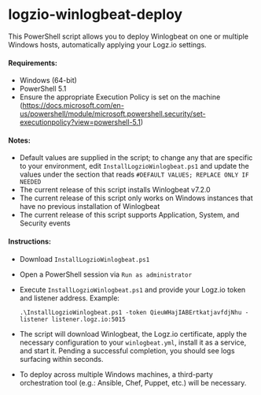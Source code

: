 # logzio-winlogbeat-deploy

This PowerShell script allows you to deploy Winlogbeat on one or multiple Windows hosts, automatically applying your Logz.io settings.

#### Requirements:

* Windows (64-bit)
* PowerShell 5.1
* Ensure the appropriate Execution Policy is set on the machine (https://docs.microsoft.com/en-us/powershell/module/microsoft.powershell.security/set-executionpolicy?view=powershell-5.1)

#### Notes:

* Default values are supplied in the script; to change any that are specific to your environment, edit `InstallLogzioWinlogbeat.ps1` and update the values under the section that reads `#DEFAULT VALUES; REPLACE ONLY IF NEEDED`
* The current release of this script installs Winlogbeat v7.2.0
* The current release of this script only works on Windows instances that have no previous installation of Winlogbeat
* The current release of this script supports Application, System, and Security events

#### Instructions:

* Download `InstallLogzioWinlogbeat.ps1`
* Open a PowerShell session via `Run as administrator`
* Execute `InstallLogzioWinlogbeat.ps1` and provide your Logz.io token and listener address. Example:

  `.\InstallLogzioWinlogbeat.ps1 -token QieuWHajIABErtkatjavfdjNhu -listener listener.logz.io:5015`
 
* The script will download Winlogbeat, the Logz.io certificate, apply the necessary configuration to your `winlogbeat.yml`, install it as a service, and start it. Pending a successful completion, you should see logs surfacing within seconds.
* To deploy across multiple Windows machines, a third-party orchestration tool (e.g.: Ansible, Chef, Puppet, etc.) will be necessary.

